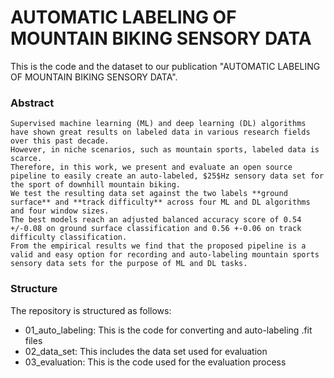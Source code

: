 # AUTOMATIC LABELING OF MOUNTAIN BIKING SENSORY DATA

This is the code and the dataset to our publication "AUTOMATIC LABELING OF MOUNTAIN BIKING SENSORY DATA".

### Abstract
```
Supervised machine learning (ML) and deep learning (DL) algorithms have shown great results on labeled data in various research fields over this past decade.
However, in niche scenarios, such as mountain sports, labeled data is scarce.
Therefore, in this work, we present and evaluate an open source pipeline to easily create an auto-labeled, $25$Hz sensory data set for the sport of downhill mountain biking.
We test the resulting data set against the two labels **ground surface** and **track difficulty** across four ML and DL algorithms and four window sizes.
The best models reach an adjusted balanced accuracy score of 0.54 +/-0.08 on ground surface classification and 0.56 +-0.06 on track difficulty classification.
From the empirical results we find that the proposed pipeline is a valid and easy option for recording and auto-labeling mountain sports sensory data sets for the purpose of ML and DL tasks.
```

### Structure
The repository is structured as follows:
* 01_auto_labeling: This is the code for converting and auto-labeling .fit files
* 02_data_set: This includes the data set used for evaluation
* 03_evaluation: This is the code used for the evaluation process